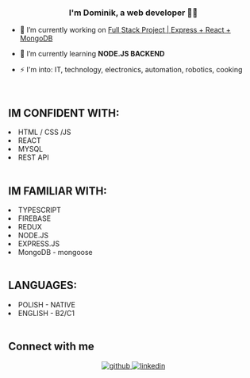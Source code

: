 ### <div align="center">I'm Dominik, a web developer 👨‍💻 </div>  
  

- 🔭 I’m currently working on <a href="https://github.com/xstiff/mern-stack-project">Full Stack Project | Express + React + MongoDB</a>
  

- 🌱 I’m currently learning <b>NODE.JS BACKEND</b>
  

- ⚡ I'm into: IT, technology, electronics, automation, robotics, cooking
  

<br/>  




<h2> IM CONFIDENT WITH: </h2> 
<li>HTML / CSS /JS</li>
<li>REACT</li>
<li>MYSQL</li>
<li>REST API</li>
<br/>
<h2> IM FAMILIAR WITH: </h2> 
<li>TYPESCRIPT</li>
<li>FIREBASE</li>
<li>REDUX</li>
<li>NODE.JS</li>
<li>EXPRESS.JS</li>
<li>MongoDB - mongoose</li>
<br/>
<h2>LANGUAGES:</h2>
<li>POLISH - NATIVE</li>
<li>ENGLISH - B2/C1</li>


<br/>  


## Connect with me  
<div align="center">
<a href="https://github.com/xstiff" target="_blank">
<img src=https://img.shields.io/badge/github-%2324292e.svg?&style=for-the-badge&logo=github&logoColor=white alt=github style="margin-bottom: 5px;" />
</a>
<a href="https://linkedin.com/in/dominik-jaworski-07b99523a" target="_blank">
<img src=https://img.shields.io/badge/linkedin-%231E77B5.svg?&style=for-the-badge&logo=linkedin&logoColor=white alt=linkedin style="margin-bottom: 5px;" />
</a>  
</div>  
  

<br/>  




<br/>  

  

<br/>  

  

<br/>  

  

<br/>  


<br />



